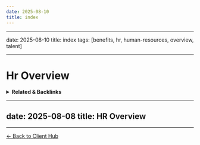 ```yaml
---
date: 2025-08-10
title: index
---
```

---
date: 2025-08-10
title: index
tags: [benefits, hr, human-resources, overview, talent]

---
# Hr Overview

<!-- RELATED:START -->

<details>
<summary><strong>Related & Backlinks</strong></summary>

- [[.]]

</details>

<!-- RELATED:END -->


---
date: 2025-08-08
title: HR Overview
---

---
[← Back to Client Hub](https://www.builtbyrays.com/Client-Vault/portal)
